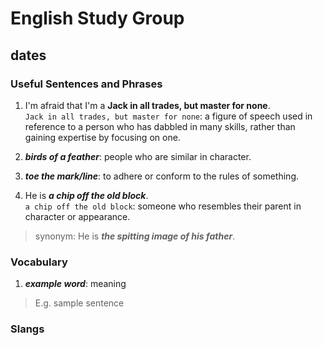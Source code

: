 # English Study Group
## dates

### Useful Sentences and Phrases

1. I'm afraid that I'm a **Jack in all trades, but master for none**.  
`Jack in all trades, but master for none`:  a figure of speech used in reference to a person who has dabbled in many skills, rather than gaining expertise by focusing on one.  


2. ***birds of a feather***: people who are similar in character.  

3. ***toe the mark/line***: to adhere or conform to the rules of something.  

4. He is ***a chip off the old block***.    
`a chip off the old block`: someone who resembles their parent in character or appearance.  
> synonym: He is ***the spitting image of his father***.


### Vocabulary

1. ***example word***: meaning

> E.g. sample sentence

### Slangs  

